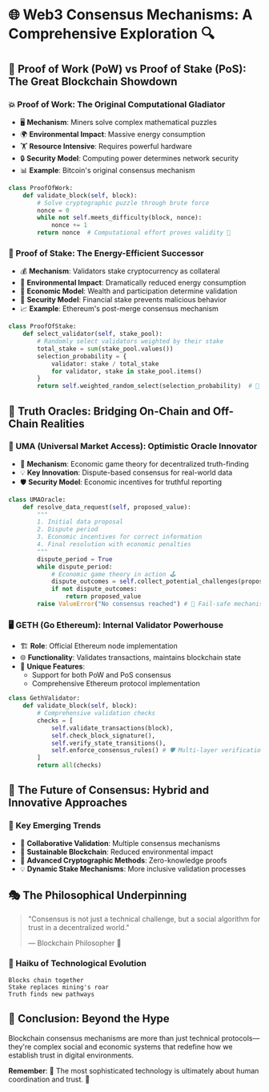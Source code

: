 # 🌐 Web3 Consensus Mechanisms: A Comprehensive Exploration 🔍

## 🤖 Proof of Work (PoW) vs Proof of Stake (PoS): The Great Blockchain Showdown

### 💥 Proof of Work: The Original Computational Gladiator
- 🖥️ **Mechanism**: Miners solve complex mathematical puzzles
- 🌍 **Environmental Impact**: Massive energy consumption
- 🏋️ **Resource Intensive**: Requires powerful hardware
- 🔒 **Security Model**: Computing power determines network security
- 📊 **Example**: Bitcoin's original consensus mechanism

```python
class ProofOfWork:
    def validate_block(self, block):
        # Solve cryptographic puzzle through brute force
        nonce = 0
        while not self.meets_difficulty(block, nonce):
            nonce += 1
        return nonce  # Computational effort proves validity 🧩
```

### 🌱 Proof of Stake: The Energy-Efficient Successor
- 💰 **Mechanism**: Validators stake cryptocurrency as collateral
- 🍃 **Environmental Impact**: Dramatically reduced energy consumption
- 💸 **Economic Model**: Wealth and participation determine validation
- 🔐 **Security Model**: Financial stake prevents malicious behavior
- 📈 **Example**: Ethereum's post-merge consensus mechanism

```python
class ProofOfStake:
    def select_validator(self, stake_pool):
        # Randomly select validators weighted by their stake
        total_stake = sum(stake_pool.values())
        selection_probability = {
            validator: stake / total_stake 
            for validator, stake in stake_pool.items()
        }
        return self.weighted_random_select(selection_probability)  # 🎲 Fair selection
```

## 🌉 Truth Oracles: Bridging On-Chain and Off-Chain Realities

### 🔮 UMA (Universal Market Access): Optimistic Oracle Innovator
- 🤝 **Mechanism**: Economic game theory for decentralized truth-finding
- 💡 **Key Innovation**: Dispute-based consensus for real-world data
- 🛡️ **Security Model**: Economic incentives for truthful reporting

```python
class UMAOracle:
    def resolve_data_request(self, proposed_value):
        """
        1. Initial data proposal
        2. Dispute period
        3. Economic incentives for correct information
        4. Final resolution with economic penalties
        """
        dispute_period = True
        while dispute_period:
            # Economic game theory in action 🕹️
            dispute_outcomes = self.collect_potential_challenges(proposed_value)
            if not dispute_outcomes:
                return proposed_value
        raise ValueError("No consensus reached") # 🚨 Fail-safe mechanism
```

### 🖥️ GETH (Go Ethereum): Internal Validator Powerhouse
- 🏗️ **Role**: Official Ethereum node implementation
- 🌐 **Functionality**: Validates transactions, maintains blockchain state
- 🔬 **Unique Features**: 
  - Support for both PoW and PoS consensus
  - Comprehensive Ethereum protocol implementation

```python
class GethValidator:
    def validate_block(self, block):
        # Comprehensive validation checks
        checks = [
            self.validate_transactions(block),
            self.check_block_signature(),
            self.verify_state_transitions(),
            self.enforce_consensus_rules() # 🛡️ Multi-layer verification
        ]
        return all(checks)
```

## 🌈 The Future of Consensus: Hybrid and Innovative Approaches

### 🚀 Key Emerging Trends
- 🤝 **Collaborative Validation**: Multiple consensus mechanisms
- 🌱 **Sustainable Blockchain**: Reduced environmental impact
- 🔬 **Advanced Cryptographic Methods**: Zero-knowledge proofs
- 💡 **Dynamic Stake Mechanisms**: More inclusive validation processes

## 🎭 The Philosophical Underpinning

> "Consensus is not just a technical challenge, but a social algorithm for trust in a decentralized world." 
> 
> — Blockchain Philosopher 🧠

### 🌠 Haiku of Technological Evolution

```
Blocks chain together
Stake replaces mining's roar
Truth finds new pathways
```

## 🔬 Conclusion: Beyond the Hype

Blockchain consensus mechanisms are more than just technical protocols—they're complex social and economic systems that redefine how we establish trust in digital environments. 

**Remember**: 🚨 The most sophisticated technology is ultimately about human coordination and trust. 🤝
